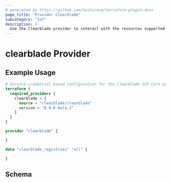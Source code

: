 ```yaml
---
# generated by https://github.com/hashicorp/terraform-plugin-docs
page_title: "Provider Clearblade"
subcategory: "IoT"
description: |-
  Use the Clearblade provider to interact with the resources supported by the Clearblade IoT Core. You must configure the provider with the proper credentials before you can use it.
---
```


# clearblade Provider

## Example Usage

```terraform
# Service credential based configuration for the Clearblade IoT Core provider
terraform {
  required_providers {
    clearblade = {
      source = "clearblade/clearblade"
      version = "0.0.0-beta.3"
    }
  }
}

provider "clearblade" {

}

data "clearblade_registries" "all" {

}
```

<!-- schema generated by tfplugindocs -->

## Schema
